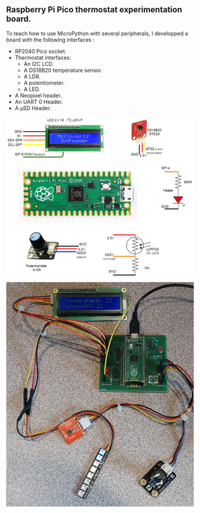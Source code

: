 ## Raspberry Pi Pico thermostat experimentation board.

To teach how to use MicroPython with several peripherals, I developped a board with the following interfaces :

- RP2040 Pico socket.
- Thermostat interfaces:
  - An I2C LCD.
  - A DS18B20 temperature sensor.
  - A LDR.
  - A potentiometer.
  - A LED.
- A Neopixel header.
- An UART 0 Header.
- A µSD Header.

![](therm_rpi_pico.jpg)

![](therm_rpi_pico_pcb.jpg)

